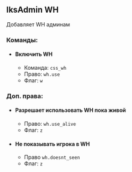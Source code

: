 ﻿## IksAdmin WH
Добавляет WH админам
### Команды:
- #### Включить WH
  - Команда: `css_wh`
  - Право: `wh.use`
  - Флаг: `w`
### Доп. права:
- #### Разрешает использовать WH пока живой
  - Право: `wh.use_alive`
  - Флаг: `z`
- #### Не показывать игрока в WH
  - Право `wh.doesnt_seen`
  - Флаг: `z`